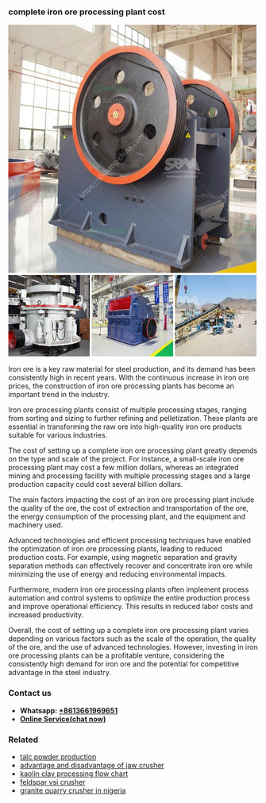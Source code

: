 <h3>complete iron ore processing plant cost</h3><img src='1706767986.jpg' alt=''><p>Iron ore is a key raw material for steel production, and its demand has been consistently high in recent years. With the continuous increase in iron ore prices, the construction of iron ore processing plants has become an important trend in the industry.</p><p>Iron ore processing plants consist of multiple processing stages, ranging from sorting and sizing to further refining and pelletization. These plants are essential in transforming the raw ore into high-quality iron ore products suitable for various industries.</p><p>The cost of setting up a complete iron ore processing plant greatly depends on the type and scale of the project. For instance, a small-scale iron ore processing plant may cost a few million dollars, whereas an integrated mining and processing facility with multiple processing stages and a large production capacity could cost several billion dollars.</p><p>The main factors impacting the cost of an iron ore processing plant include the quality of the ore, the cost of extraction and transportation of the ore, the energy consumption of the processing plant, and the equipment and machinery used.</p><p>Advanced technologies and efficient processing techniques have enabled the optimization of iron ore processing plants, leading to reduced production costs. For example, using magnetic separation and gravity separation methods can effectively recover and concentrate iron ore while minimizing the use of energy and reducing environmental impacts.</p><p>Furthermore, modern iron ore processing plants often implement process automation and control systems to optimize the entire production process and improve operational efficiency. This results in reduced labor costs and increased productivity.</p><p>Overall, the cost of setting up a complete iron ore processing plant varies depending on various factors such as the scale of the operation, the quality of the ore, and the use of advanced technologies. However, investing in iron ore processing plants can be a profitable venture, considering the consistently high demand for iron ore and the potential for competitive advantage in the steel industry.</p><h3>Contact us</h3><ul><li><strong>Whatsapp:&nbsp;<a href="https://wa.me/8613661969651">+8613661969651</a></strong></li><li><a href="https://swt.shibang-china.com/?git&amp;zhl&amp;complete iron ore processing plant cost"><strong>Online Service(chat now)</strong></a></li></ul><h3>Related</h3><ul><li><a href='talc powder production.md'>talc powder production</a></li><li><a href='advantage and disadvantage of jaw crusher.md'>advantage and disadvantage of jaw crusher</a></li><li><a href='kaolin clay processing flow chart.md'>kaolin clay processing flow chart</a></li><li><a href='feldspar vsi crusher.md'>feldspar vsi crusher</a></li><li><a href='granite quarry crusher in nigeria.md'>granite quarry crusher in nigeria</a></li></ul>